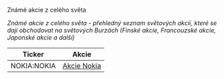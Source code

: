 <div class="kurzyList table table-striped" markdown="1">



Známé akcie z celého světa


*Známé akcie z celého světa - přehledný seznam světových akcií, které se dají obchodovat na světových Burzách (Finské akcie, Francouzské akcie, Japonské akcie a další)*

|Ticker|Akcie|       
|--- |--- |
|NOKIA:NOKIA|[Akcie Nokia](/kurzy/akcie/nokia)|


</div>